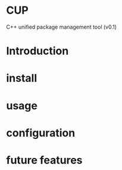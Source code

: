 # CUP 
C++ unified package management tool (v0.1)

# Introduction

# install

# usage

# configuration

# future features